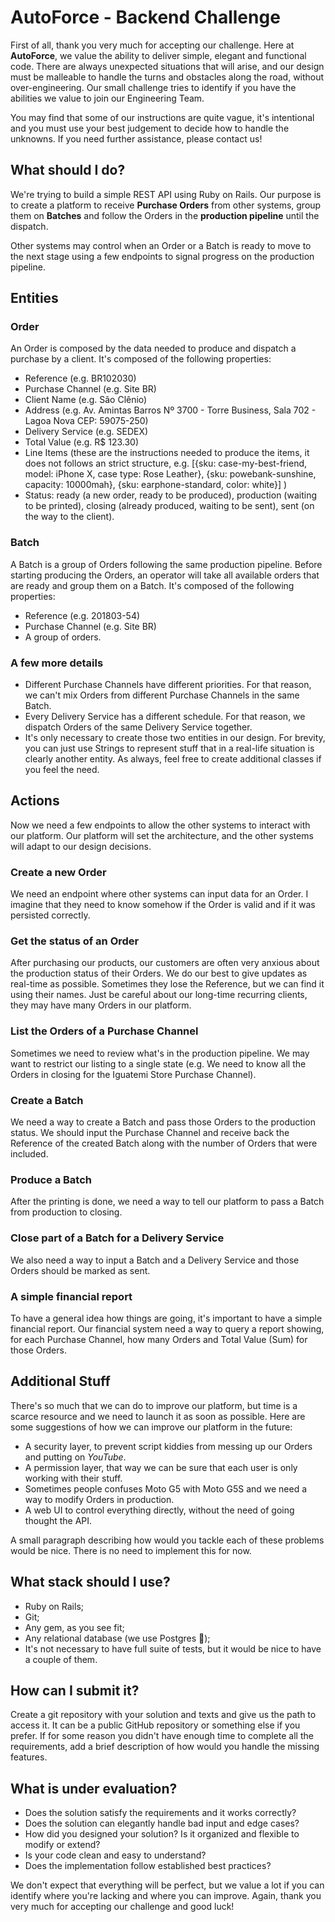 # AutoForce - Backend Challenge

First of all, thank you very much for accepting our challenge. Here at **AutoForce**, we value the ability to deliver simple, elegant and functional code. There are always unexpected situations that will arise, and our design must be malleable to handle the turns and obstacles along the road, without over-engineering. Our small challenge tries to identify if you have the abilities we value to join our Engineering Team.

You may find that some of our instructions are quite vague, it's intentional and you must use your best judgement to decide how to handle the unknowns. If you need further assistance, please contact us!

## What should I do?

We're trying to build a simple REST API using Ruby on Rails. Our purpose is to create a platform to receive **Purchase Orders** from other systems, group them on **Batches** and follow the Orders in the **production pipeline** until the dispatch.

Other systems may control when an Order or a Batch is ready to move to the next stage using a few endpoints to signal progress on the production pipeline.

## Entities

### Order

An Order is composed by the data needed to produce and dispatch a purchase by a client. It's composed of the following properties:

- Reference (e.g. BR102030)
- Purchase Channel (e.g. Site BR)
- Client Name (e.g. São Clênio)
- Address (e.g. Av. Amintas Barros Nº 3700 - Torre Business, Sala 702 - Lagoa Nova CEP: 59075-250)
- Delivery Service (e.g. SEDEX)
- Total Value (e.g. R$ 123.30)
- Line Items (these are the instructions needed to produce the items, it does not follows an strict structure, e.g. [{sku: case-my-best-friend, model: iPhone X, case type: Rose Leather}, {sku: powebank-sunshine, capacity: 10000mah}, {sku: earphone-standard, color: white}] )
- Status: ready (a new order, ready to be produced), production (waiting to be printed), closing (already produced, waiting to be sent), sent (on the way to the client).

### Batch

A Batch is a group of Orders following the same production pipeline. Before starting producing the Orders, an operator will take all available orders that are ready and group them on a Batch. It's composed of the following properties:

- Reference (e.g. 201803-54)
- Purchase Channel (e.g. Site BR)
- A group of orders.

### A few more details

- Different Purchase Channels have different priorities. For that reason, we can't mix Orders from different Purchase Channels in the same Batch.
- Every Delivery Service has a different schedule. For that reason, we dispatch Orders of the same Delivery Service together.
- It's only necessary to create those two entities in our design. For brevity, you can just use Strings to represent stuff that in a real-life situation is clearly another entity. As always, feel free to create additional classes if you feel the need.

## Actions

Now we need a few endpoints to allow the other systems to interact with our platform. Our platform will set the architecture, and the other systems will adapt to our design decisions.

### Create a new Order

We need an endpoint where other systems can input data for an Order. I imagine that they need to know somehow if the Order is valid and if it was persisted correctly.

### Get the status of an Order

After purchasing our products, our customers are often very anxious about the production status of their Orders. We do our best to give updates as real-time as possible. Sometimes they lose the Reference, but we can find it using their names. Just be careful about our long-time recurring clients, they may have many Orders in our platform.

### List the Orders of a Purchase Channel

Sometimes we need to review what's in the production pipeline. We may want to restrict our listing to a single state (e.g. We need to know all the Orders in closing for the Iguatemi Store Purchase Channel).

### Create a Batch

We need a way to create a Batch and pass those Orders to the production status. We should input the Purchase Channel and receive back the Reference of the created Batch along with the number of Orders that were included.

### Produce a Batch

After the printing is done, we need a way to tell our platform to pass a Batch from production to closing.

### Close part of a Batch for a Delivery Service

We also need a way to input a Batch and a Delivery Service and those Orders should be marked as sent.

### A simple financial report

To have a general idea how things are going, it's important to have a simple financial report. Our financial system need a way to query a report showing, for each Purchase Channel, how many Orders and Total Value (Sum) for those Orders.

## Additional Stuff

There's so much that we can do to improve our platform, but time is a scarce resource and we need to launch it as soon as possible. Here are some suggestions of how we can improve our platform in the future:

- A security layer, to prevent script kiddies from messing up our Orders and putting on *YouTube*.
- A permission layer, that way we can be sure that each user is only working with their stuff.
- Sometimes people confuses Moto G5 with Moto G5S and we need a way to modify Orders in production.
- A web UI to control everything directly, without the need of going thought the API.

A small paragraph describing how would you tackle each of these problems would be nice. There is no need to implement this for now.

## What stack should I use?

- Ruby on Rails;
- Git;
- Any gem, as you see fit;
- Any relational database (we use Postgres 🐘);
- It's not necessary to have full suite of tests, but it would be nice to have a couple of them.

## How can I submit it?

Create a git repository with your solution and texts and give us the path to access it. It can be a public GitHub repository or something else if you prefer. If for some reason you didn't have enough time to complete all the requirements, add a brief description of how would you handle the missing features.

## What is under evaluation?

- Does the solution satisfy the requirements and it works correctly?
- Does the solution can elegantly handle bad input and edge cases?
- How did you designed your solution? Is it organized and flexible to modify or extend?
- Is your code clean and easy to understand?
- Does the implementation follow established best practices?

We don't expect that everything will be perfect, but we value a lot if you can identify where you're lacking and where you can improve. Again, thank you very much for accepting our challenge and good luck!